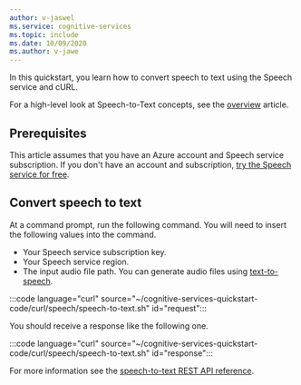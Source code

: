 ```yaml
---
author: v-jaswel
ms.service: cognitive-services
ms.topic: include
ms.date: 10/09/2020
ms.author: v-jawe
---
```


In this quickstart, you learn how to convert speech to text using the Speech service and cURL.

For a high-level look at Speech-to-Text concepts, see the [overview](../../../speech-to-text.md) article.

## Prerequisites

This article assumes that you have an Azure account and Speech service subscription. If you don't have an account and subscription, [try the Speech service for free](../../../overview.md#try-the-speech-service-for-free).

## Convert speech to text

At a command prompt, run the following command. You will need to insert the following values into the command.
- Your Speech service subscription key.
- Your Speech service region.
- The input audio file path. You can generate audio files using [text-to-speech](../../../get-started-text-to-speech.md).

:::code language="curl" source="~/cognitive-services-quickstart-code/curl/speech/speech-to-text.sh" id="request":::

You should receive a response like the following one.

:::code language="curl" source="~/cognitive-services-quickstart-code/curl/speech/speech-to-text.sh" id="response":::

For more information see the [speech-to-text REST API reference](../../../rest-speech-to-text.md).
